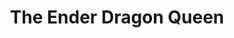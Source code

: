 ---
title: "The Ender Dragon Queen"
draft: false
category: "High Performance"
weight: 10

product:
  id: "ender-dragon-queen"
  name: "The Ender Dragon Queen"
  price: "84.00"

  customFields:
    - name: "RAM"
      type: "readonly"
      value: "20 GiB"

    - name: "Storage"
      type: "readonly"
      value: "200 GiB"

    - name: "nodemodel"
      type: "readonly"
      value: "m3"

    - name: "database"
      type: "readonly"
      value: 1

    - name: "snapshots"
      type: "readonly"
      value: 10
      
    - name: "allocations"
      type: "readonly"
      value: 10
      
    - name: "servertype"
      options: "vanilla|paper|fabric|spongevanilla|forge"


  selectedPlan: "monthly-plan"

  availablePlans:
    - id: "monthly-plan"
      name: "Monthly Subscription"
      frequency: "monthly"
      interval: 1
      itemPrice: 84.00
---